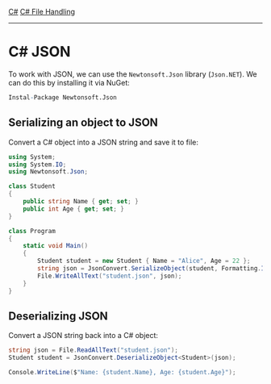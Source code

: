 [C#](csharp)
[C# File Handling](csharp_file_handling)

---
# C# JSON
To work with JSON, we can use the `Newtonsoft.Json` library (`Json.NET`). We can do this by installing it via NuGet:
```mathematica
Instal-Package Newtonsoft.Json
```

## Serializing an object to JSON
Convert a C# object into a JSON string and save it to file:
```csharp
using System;
using System.IO;
using Newtonsoft.Json;

class Student
{
	public string Name { get; set; }
	public int Age { get; set; }
}

class Program
{
	static void Main()
	{
		Student student = new Student { Name = "Alice", Age = 22 };
		string json = JsonConvert.SerializeObject(student, Formatting.Indented);
		File.WriteAllText("student.json", json);
	}
}
```

## Deserializing JSON
Convert a JSON string back into a C# object:
```csharp
string json = File.ReadAllText("student.json");
Student student = JsonConvert.DeserializeObject<Student>(json);

Console.WriteLine($"Name: {student.Name}, Age: {student.Age}");
```